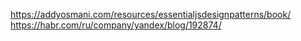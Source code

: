 https://addyosmani.com/resources/essentialjsdesignpatterns/book/
https://habr.com/ru/company/yandex/blog/192874/